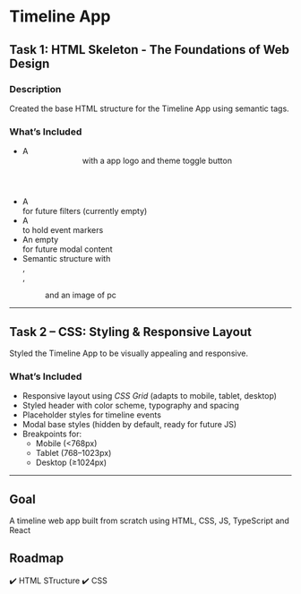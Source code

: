 # Timeline App

## Task 1: HTML Skeleton - The Foundations of Web Design

### Description
Created the base HTML structure for the Timeline App using semantic tags.

### What’s Included
- A <header> with a app logo and theme toggle button
- A <nav> for future filters (currently empty)
- A <section id="timeline"> to hold event markers
- An empty <div id="modal"> for future modal content
- Semantic structure with <main>, <article>, <figure> and an image of pc

---

## Task 2 – CSS: Styling & Responsive Layout
Styled the Timeline App to be visually appealing and responsive.

### What’s Included
- Responsive layout using *CSS Grid* (adapts to mobile, tablet, desktop)
- Styled header with color scheme, typography and spacing
- Placeholder styles for timeline events
- Modal base styles (hidden by default, ready for future JS)
- Breakpoints for:
  - Mobile (<768px)
  - Tablet (768–1023px)
  - Desktop (≥1024px)

---


## Goal
A timeline web app built from scratch using HTML, CSS, JS, TypeScript and React

## Roadmap
✔️ HTML STructure
✔️ CSS
